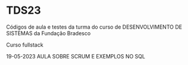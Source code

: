 # TDS23
Códigos de aula e testes da turma do curso de DESENVOLVIMENTO DE SISTEMAS da Fundação Bradesco


Curso fullstack

19-05-2023 AULA SOBRE SCRUM E EXEMPLOS NO SQL

